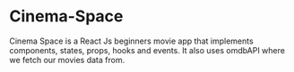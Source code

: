 # Cinema-Space
Cinema Space is a React Js beginners movie app that implements components, states, props, hooks and events. It also uses omdbAPI where we fetch our movies data from.
